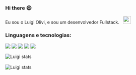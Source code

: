 ### Hi there :smile:

<p> 
   Eu sou o Luigi Olivi, e sou um desenvolvedor Fullstack. &nbsp <img height="25" src="https://images.emojiterra.com/google/android-10/512px/1f468-1f4bb.png">
</p>

<h3 text-align="center">Linguagens e tecnologias:</h3>

<img src="https://img.shields.io/badge/html5-%23E34F26.svg?style=for-the-badge&logo=html5&logoColor=white"> <img src="https://img.shields.io/badge/CSS3-1572B6?style=for-the-badge&logo=css3&logoColor=white">
<img src="https://img.shields.io/badge/JavaScript-F7DF1E?style=for-the-badge&logo=javascript&logoColor=black">
<img src="https://img.shields.io/badge/Node.js-43853D?style=for-the-badge&logo=node.js&logoColor=white">
<img src="https://img.shields.io/badge/docker-%230db7ed.svg?style=for-the-badge&logo=docker&logoColor=white">

![Luigi stats](https://github-readme-stats.vercel.app/api?username=luigiolivi&theme=blue-green)
<br>
<br>
![Luigi stats](https://github-readme-stats.vercel.app/api/top-langs/?username=luigiolivi&theme=blue-green)

      

      
